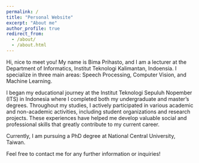 ```yaml
---
permalink: /
title: "Personal Website"
excerpt: "About me"
author_profile: true
redirect_from: 
  - /about/
  - /about.html
---
```


Hi, nice to meet you! My name is Bima Prihasto, and I am a lecturer at the Department of Informatics, Institut Teknologi Kalimantan, Indoensia. I specialize in three main areas: Speech Processing, Computer Vision, and Machine Learning.

I began my educational journey at the Institut Teknologi Sepuluh Nopember (ITS) in Indonesia where I completed both my undergraduate and master’s degrees. Throughout my studies, I actively participated in various academic and non-academic activities, including student organizations and research projects. These experiences have helped me develop valuable social and professional skills that greatly contribute to my current career.

Currently, I am pursuing a PhD degree at National Central University, Taiwan.

Feel free to contact me for any further information or inquiries!



